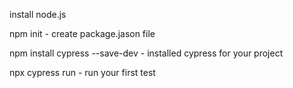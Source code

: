 install node.js

npm init - create package.jason file

npm install cypress --save-dev - installed cypress for your project

npx cypress run - run your first test



 

